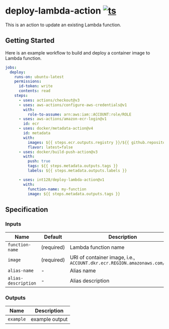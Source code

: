 # deploy-lambda-action [![ts](https://github.com/int128/deploy-lambda-action/actions/workflows/ts.yaml/badge.svg)](https://github.com/int128/deploy-lambda-action/actions/workflows/ts.yaml)

This is an action to update an existing Lambda function.

## Getting Started

Here is an example workflow to build and deploy a container image to Lambda function.

```yaml
jobs:
  deploy:
    runs-on: ubuntu-latest
    permissions:
      id-token: write
      contents: read
    steps:
      - uses: actions/checkout@v3
      - uses: aws-actions/configure-aws-credentials@v1
        with:
          role-to-assume: arn:aws:iam::ACCOUNT:role/ROLE
      - uses: aws-actions/amazon-ecr-login@v1
        id: ecr
      - uses: docker/metadata-action@v4
        id: metadata
        with:
          images: ${{ steps.ecr.outputs.registry }}/${{ github.repository }}
          flavor: latest=false
      - uses: docker/build-push-action@v3
        with:
          push: true
          tags: ${{ steps.metadata.outputs.tags }}
          labels: ${{ steps.metadata.outputs.labels }}

      - uses: int128/deploy-lambda-action@v1
        with:
          function-name: my-function
          image: ${{ steps.metadata.outputs.tags }}
```

## Specification

### Inputs

| Name | Default | Description
|------|----------|------------
| `function-name` | (required) | Lambda function name
| `image` | (required) | URI of container image, i.e., `ACCOUNT.dkr.ecr.REGION.amazonaws.com/NAME`
| `alias-name` | - | Alias name
| `alias-description` | - | Alias description

### Outputs

| Name | Description
|------|------------
| `example` | example output
